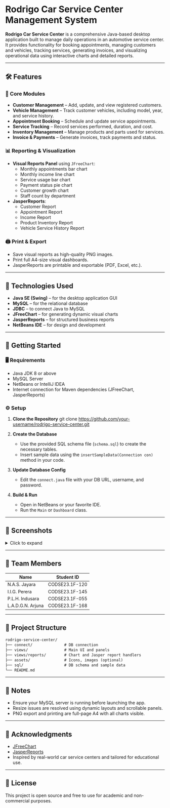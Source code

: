 
# Rodrigo Car Service Center Management System

**Rodrigo Car Service Center** is a comprehensive Java-based desktop application built to manage daily operations in an automotive service center. It provides functionality for booking appointments, managing customers and vehicles, tracking services, generating invoices, and visualizing operational data using interactive charts and detailed reports.

---

## 🛠️ Features

### 🧾 Core Modules
- **Customer Management** – Add, update, and view registered customers.
- **Vehicle Management** – Track customer vehicles, including model, year, and service history.
- **Appointment Booking** – Schedule and update service appointments.
- **Service Tracking** – Record services performed, duration, and cost.
- **Inventory Management** – Manage products and parts used for services.
- **Invoice & Payments** – Generate invoices, track payments and status.

### 📊 Reporting & Visualization
- **Visual Reports Panel** using `JFreeChart`:
  - Monthly appointments bar chart
  - Monthly income line chart
  - Service usage bar chart
  - Payment status pie chart
  - Customer growth chart
  - Staff count by department
- **JasperReports**:
  - Customer Report
  - Appointment Report
  - Income Report
  - Product Inventory Report
  - Vehicle Service History Report

### 🖨️ Print & Export
- Save visual reports as high-quality PNG images.
- Print full A4-size visual dashboards.
- JasperReports are printable and exportable (PDF, Excel, etc.).

---

## 🧱 Technologies Used

- **Java SE (Swing)** – for the desktop application GUI
- **MySQL** – for the relational database
- **JDBC** – to connect Java to MySQL
- **JFreeChart** – for generating dynamic visual charts
- **JasperReports** – for structured business reports
- **NetBeans IDE** – for design and development

---

## 🏁 Getting Started

### 🖥️ Requirements
- Java JDK 8 or above
- MySQL Server
- NetBeans or IntelliJ IDEA
- Internet connection for Maven dependencies (JFreeChart, JasperReports)

### ⚙️ Setup

1. **Clone the Repository**
   git clone https://github.com/your-username/rodrigo-service-center.git

2. **Create the Database**

   * Use the provided SQL schema file (`schema.sql`) to create the necessary tables.
   * Insert sample data using the `insertSampleData(Connection con)` method in your code.

3. **Update Database Config**

   * Edit the `connect.java` file with your DB URL, username, and password.

4. **Build & Run**

   * Open in NetBeans or your favorite IDE.
   * Run the `Main` or `Dashboard` class.

---

## 📸 Screenshots

<details>
<summary>Click to expand</summary>

* Login
![login](res/login.png)
* Dashboard with Tabs
![dashboard](res/dashboard.png)
* Appointment Booking
![booking](res/appointment.png)
* Customer Management
![customer](res/customer.png)
* Visual Reports (bar, line, pie)
![graph](res/graphs.png)
* Printable Reports (asper)
![report](res/report.png)

</details>

---

## 👥 Team Members

| Name              | Student ID     |
|-------------------|----------------|
| N.A.S. Jayara     | CODSE23.1F-120 |
| I.I.G. Perera     | CODSE23.1F-145 |
| P.L.H. Indusara   | CODSE23.1F-055 |
| L.A.D.G.N. Arjuna | CODSE23.1F-168 |

---

## 📂 Project Structure

```
rodrigo-service-center/
├── connect/              # DB connection
├── views/                # Main UI and panels
├── views/reports/        # Chart and Jasper report handlers
├── assets/               # Icons, images (optional)
├── sql/                  # DB schema and sample data
└── README.md
```

---

## 📌 Notes

* Ensure your MySQL server is running before launching the app.
* Resize issues are resolved using dynamic layouts and scrollable panels.
* PNG export and printing are full-page A4 with all charts visible.

---

## 🙌 Acknowledgments

* [JFreeChart](https://www.jfree.org/jfreechart/)
* [JasperReports](https://community.jaspersoft.com/)
* Inspired by real-world car service centers and tailored for educational use.

---

## 📃 License

This project is open source and free to use for academic and non-commercial purposes.

```
